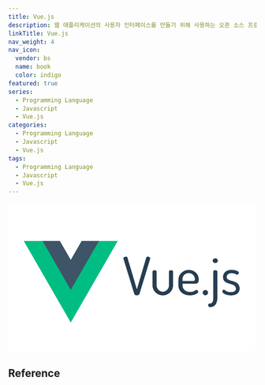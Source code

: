 ```yaml
---
title: Vue.js
description: 웹 애플리케이션의 사용자 인터페이스를 만들기 위해 사용하는 오픈 소스 프로그레시브 자바스크립트 프레임워크
linkTitle: Vue.js
nav_weight: 4
nav_icon:
  vendor: bs
  name: book
  color: indigo
featured: true
series:
  - Programming Language
  - Javascript
  - Vue.js
categories:
  - Programming Language
  - Javascript
  - Vue.js
tags:
  - Programming Language
  - Javascript
  - Vue.js
---
```

![Vue JS](vue-js.png#center)
## Reference
